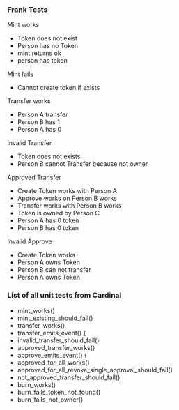 ### Frank Tests
Mint works
- Token does not exist
- Person has no Token
- mint returns ok
- person has token

Mint fails
- Cannot create token if exists

Transfer works
- Person A transfer
- Person B has 1
- Person A has 0

Invalid Transfer
- Token does not exists
- Person B cannot Transfer because not owner

Approved Transfer
- Create Token works with Person A
- Approve works on Person B works
- Transfer works with Person B works
- Token is owned by Person C
- Person A has 0 token
- Person B has 0 token

Invalid Approve
- Create Token works
- Person A owns Token
- Person B can not transfer
- Person A owns Token

### List of all unit tests from Cardinal

- mint_works()
- mint_existing_should_fail()
- transfer_works()
- transfer_emits_event() {              
- invalid_transfer_should_fail()
- approved_transfer_works()
- approve_emits_event() {              
- approved_for_all_works()
- approved_for_all_revoke_single_approval_should_fail()
- not_approved_transfer_should_fail()
- burn_works()
- burn_fails_token_not_found()
- burn_fails_not_owner()
